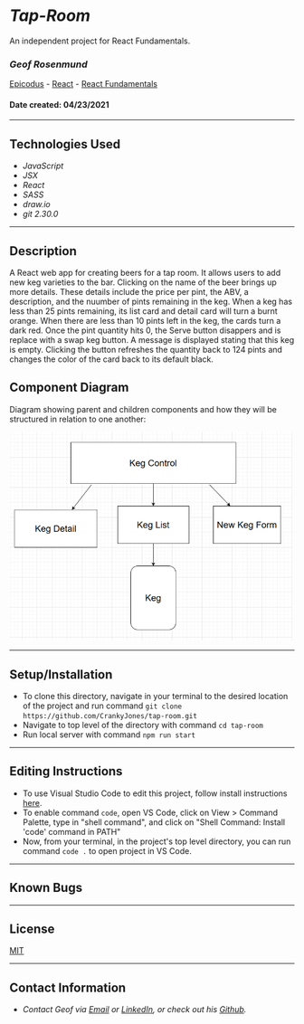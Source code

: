 # _Tap-Room_
An independent project for React Fundamentals.

### _**Geof Rosenmund**_

[Epicodus](https://www.epicodus.com/) - [React](https://www.learnhowtoprogram.com/react) - [React Fundamentals](https://www.learnhowtoprogram.com/react/react-fundamentals)


#### Date created: 04/23/2021
---

## Technologies Used

* _JavaScript_
* _JSX_
* _React_
* _SASS_
* _draw.io_
* _git 2.30.0_

---

## Description

A React web app for creating beers for a tap room. It allows users to add new keg varieties to the bar. Clicking on the name of the beer brings up more details. These details include the price per pint, the ABV, a description, and the nuumber of pints remaining in the keg. When a keg has less than 25 pints remaining, its list card and detail card will turn a burnt orange. When there are less than 10 pints left in the keg, the cards turn a dark red. Once the pint quantity hits 0, the Serve button disappers and is replace with a swap keg button. A message is displayed stating that this keg is empty. Clicking the button refreshes the quantity back to 124 pints and changes the color of the card back to its default black.

## Component Diagram
Diagram showing parent and children components and how they will be structured in relation to one another:

<div><img src="src/img/tap-room-diagram.png" alt="Component Diagram" width = 500 ></div>

---

## Setup/Installation

* To clone this directory, navigate in your terminal to the desired location of the project and run command `git clone https://github.com/CrankyJones/tap-room.git`
* Navigate to top level of the directory with command `cd tap-room`
* Run local server with command `npm run start`

---

## Editing Instructions

* To use Visual Studio Code to edit this project, follow install instructions [here](https://code.visualstudio.com/).
* To enable command `code`, open VS Code, click on View > Command Palette, type in "shell command", and click on "Shell Command: Install 'code' command in PATH"
* Now, from your terminal, in the project's top level directory, you can run command `code .` to open project in VS Code.

---

## Known Bugs

---

## License

[MIT](LICENSE.txt)

---

## Contact Information

* _Contact Geof via [Email](mailto:geof.rosenmunds.email@gmail.com) or [LinkedIn](https://www.linkedin.com/in/geofrosenmund/), or check out his [Github](https://github.com/CrankyJones)._